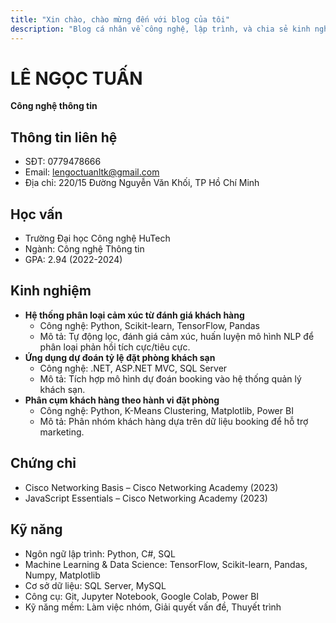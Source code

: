 ```yaml
---
title: "Xin chào, chào mừng đến với blog của tôi"
description: "Blog cá nhân về công nghệ, lập trình, và chia sẻ kinh nghiệm."
---
```


# LÊ NGỌC TUẤN
**Công nghệ thông tin**

## Thông tin liên hệ
- SĐT: 0779478666
- Email: lengoctuanltk@gmail.com
- Địa chỉ: 220/15 Đường Nguyễn Văn Khối, TP Hồ Chí Minh

## Học vấn
- Trường Đại học Công nghệ HuTech
- Ngành: Công nghệ Thông tin
- GPA: 2.94 (2022-2024)

## Kinh nghiệm
- **Hệ thống phân loại cảm xúc từ đánh giá khách hàng**
  - Công nghệ: Python, Scikit-learn, TensorFlow, Pandas
  - Mô tả: Tự động lọc, đánh giá cảm xúc, huấn luyện mô hình NLP để phân loại phản hồi tích cực/tiêu cực.
- **Ứng dụng dự đoán tỷ lệ đặt phòng khách sạn**
  - Công nghệ: .NET, ASP.NET MVC, SQL Server
  - Mô tả: Tích hợp mô hình dự đoán booking vào hệ thống quản lý khách sạn.
- **Phân cụm khách hàng theo hành vi đặt phòng**
  - Công nghệ: Python, K-Means Clustering, Matplotlib, Power BI
  - Mô tả: Phân nhóm khách hàng dựa trên dữ liệu booking để hỗ trợ marketing.

## Chứng chỉ
- Cisco Networking Basis – Cisco Networking Academy (2023)
- JavaScript Essentials – Cisco Networking Academy (2023)

## Kỹ năng
- Ngôn ngữ lập trình: Python, C#, SQL
- Machine Learning & Data Science: TensorFlow, Scikit-learn, Pandas, Numpy, Matplotlib
- Cơ sở dữ liệu: SQL Server, MySQL
- Công cụ: Git, Jupyter Notebook, Google Colab, Power BI
- Kỹ năng mềm: Làm việc nhóm, Giải quyết vấn đề, Thuyết trình
